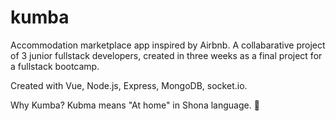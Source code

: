 # kumba
Accommodation marketplace app inspired by Airbnb. A collabarative project of 3 junior fullstack developers, created in three weeks as a final project for a fullstack bootcamp.

Created with Vue, Node.js, Express, MongoDB, socket.io.

Why Kumba? Kubma means "At home" in Shona language. 🏡
